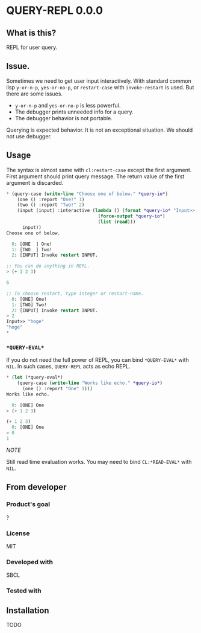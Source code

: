 # QUERY-REPL 0.0.0
## What is this?
REPL for user query.

## Issue.
Sometimes we need to get user input interactively.
With standard common lisp `y-or-n-p`, `yes-or-no-p`, or `restart-case` with `invoke-restart` is used.
But there are some issues.

* `y-or-n-p` and `yes-or-no-p` is less powerful.
* The debugger prints unneeded info for a query.
* The debugger behavior is not portable.

Querying is expected behavior.
It is not an exceptional situation.
We should not use debugger.

## Usage
The syntax is almost same with `cl:restart-case` except the first argument.
First argument should print query message.
The return value of the first argument is discarded.

```lisp
* (query-case (write-line "Choose one of below." *query-io*)
    (one () :report "One!" 1)
    (two () :report "Two!" 2)
    (input (input) :interactive (lambda () (format *query-io* "Input>> ")
                                  (force-output *query-io*)
                                  (list (read)))
      input))
Choose one of below.

  0: [ONE  ] One!
  1: [TWO  ] Two!
  2: [INPUT] Invoke restart INPUT.

;; You can do anything in REPL.
> (+ 1 2 3)

6

;; To choose restart, type integer or restart-name.
  0: [ONE] One!
  1: [TWO] Two!
  2: [INPUT] Invoke restart INPUT.
> 2
Input>> "hoge"
"hoge"
*
```
### `*QUERY-EVAL*`
If you do not need the full power of REPL, you can bind `*QUERY-EVAL*` with `NIL`.
In such cases, `QUERY-REPL` acts as echo REPL.

```lisp
* (let (*query-eval*)
    (query-case (write-line "Works like echo." *query-io*)
      (one () :report "One" 1)))
Works like echo.

  0: [ONE] One
> (+ 1 2 3)

(+ 1 2 3)
  0: [ONE] One
> 0
1
```
*NOTE*

Still read time evaluation works.
You may need to bind `CL:*READ-EVAL*` with `NIL`.

## From developer

### Product's goal
?

### License
MIT

### Developed with
SBCL

### Tested with

## Installation
TODO
